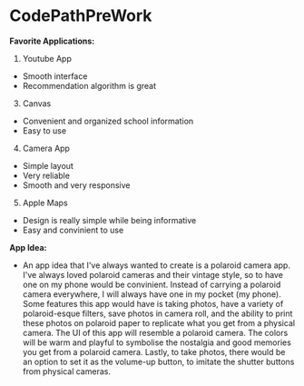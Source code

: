 # CodePathPreWork
<b>Favorite Applications: </b>
1. Youtube App
* Smooth interface
* Recommendation algorithm is great
3. Canvas
* Convenient and organized school information
* Easy to use
4. Camera App
* Simple layout
* Very reliable
* Smooth and very responsive
5. Apple Maps
* Design is really simple while being informative
* Easy and convinient to use

<b>App Idea: </b>
* An app idea that I've always wanted to create is a polaroid camera app. I've always loved polaroid cameras and their vintage style, so to have one on my phone would be convinient. Instead of carrying a polaroid camera everywhere, I will always have one in my pocket (my phone). Some features this app would have is taking photos, have a variety of polaroid-esque filters, save photos in camera roll, and the ability to print these photos on polaroid paper to replicate what you get from a physical camera. The UI of this app will resemble a polaroid camera. The colors will be warm and playful to symbolise the nostalgia and good memories you get from a polaroid camera. Lastly, to take photos, there would be an option to set it as the volume-up button, to imitate the shutter buttons from physical cameras. 
